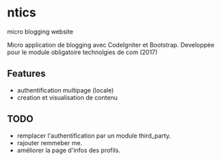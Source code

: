 # ntics
micro blogging website

Micro application de blogging avec CodeIgniter et Bootstrap. Developpée pour le module obligatoire technolgies de com (2017)

## Features
- authentification multipage (locale)
- creation et visualisation de contenu

## TODO
- remplacer l'authentification par un module third_party.
- rajouter remmeber me.
- améliorer la page d'infos des profils.
